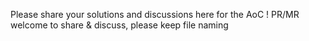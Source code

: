 Please share your solutions and discussions here for the AoC ! 
PR/MR welcome to share & discuss, please keep file naming

